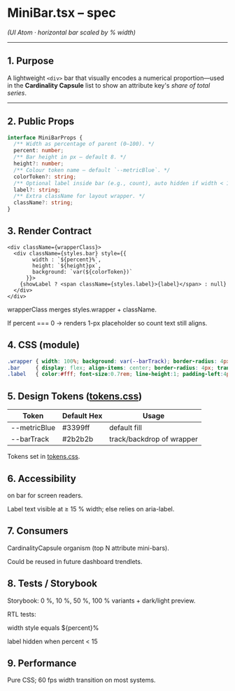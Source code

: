 # MiniBar.tsx – spec  
*(UI Atom · horizontal bar scaled by % width)*

---

## 1. Purpose

A lightweight `<div>` bar that visually encodes a numerical proportion—used in
the **Cardinality Capsule** list to show an attribute key's *share of total
series*.

---

## 2. Public Props

```ts
interface MiniBarProps {
  /** Width as percentage of parent (0–100). */
  percent: number;
  /** Bar height in px – default 8. */
  height?: number;
  /** Colour token name – default `--metricBlue`. */
  colorToken?: string;
  /** Optional label inside bar (e.g., count), auto hidden if width < 15 %. */
  label?: string;
  /** Extra className for layout wrapper. */
  className?: string;
}
```

## 3. Render Contract

```tsx
<div className={wrapperClass}>
  <div className={styles.bar} style={{
        width : `${percent}%`,
        height: `${height}px`,
        background: `var(${colorToken})`
      }}>
    {showLabel ? <span className={styles.label}>{label}</span> : null}
  </div>
</div>
```

wrapperClass merges styles.wrapper + className.

If percent === 0 → renders 1-px placeholder so count text still aligns.

## 4. CSS (module)

```css
.wrapper { width: 100%; background: var(--barTrack); border-radius: 4px; }
.bar     { display: flex; align-items: center; border-radius: 4px; transition: width .2s ease; }
.label   { color:#fff; font-size:0.7rem; line-height:1; padding-left:4px; white-space:nowrap; }
```

## 5. Design Tokens ([tokens.css](../tokens.css.md))
| Token | Default Hex | Usage |
|-------|-------------|-------|
| --metricBlue | #3399ff | default fill |
| --barTrack | #2b2b2b | track/backdrop of wrapper |

Tokens set in [tokens.css](../tokens.css.md).

## 6. Accessibility
<div role="img" aria-label="X percent"> on bar for screen readers.

Label text visible at ≥ 15 % width; else relies on aria-label.

## 7. Consumers
CardinalityCapsule organism (top N attribute mini-bars).

Could be reused in future dashboard trendlets.

## 8. Tests / Storybook
Storybook: 0 %, 10 %, 50 %, 100 % variants + dark/light preview.

RTL tests:

width style equals ${percent}%

label hidden when percent < 15

## 9. Performance
Pure CSS; 60 fps width transition on most systems.